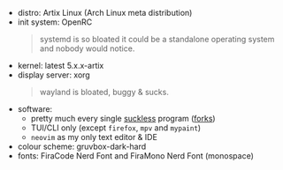 - distro: Artix Linux (Arch Linux meta distribution)
- init system: OpenRC
	> systemd is so bloated it could be a standalone operating system and nobody would notice.
- kernel: latest 5.x.x-artix
- display server: xorg
	> wayland is bloated, buggy & sucks.
- software:
	- pretty much every single [suckless](https://suckless.org/) program ([forks](https://github.com/fr9ncis?tab=repositories))
	- TUI/CLI only (except `firefox`, `mpv` and  `mypaint`)
	- `neovim` as my only text editor & IDE
- colour scheme: gruvbox-dark-hard
- fonts: FiraCode Nerd Font and FiraMono Nerd Font (monospace)
